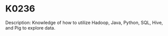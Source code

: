 # K0236
Description: Knowledge of how to utilize Hadoop, Java, Python, SQL, Hive, and Pig to explore data.
